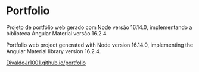 # Portfolio

Projeto de portfólio web gerado com Node versão 16.14.0, implementando a biblioteca Angular Material versão 16.2.4.

Portfolio web project generated with Node version 16.14.0, implementing the Angular Material library version 16.2.4.

[DivaldoJr1001.github.io/portfolio](DivaldoJr1001.github.io/portfolio)
